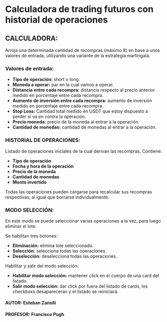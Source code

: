 # Calculadora de trading futuros con historial de operaciones

## **CALCULADORA:**
Arroja una determinada cantidad de recompras (máximo 8) en base a unos valores de entrada, utilizando una variante de la estrategia martingala.

### **Valores de entrada:**  
- **Tipo de operación:** short o long.  
- **Moneda a operar:** par en la cual vamos a operar.  
- **Distancia entre cada recompra:** distancia respecto al precio anterior medido en porcentaje entre cada recompra.  
- **Aumento de inversión entre cada recompra:** aumento de inversión medido en porcentaje entre cada recompra.  
- **Stop Loss:** Cantidad total medido en USDT que estoy dispuesto a perder si va en contra la operación.  
- **Precio moneda:** precio de la moneda al entrar a la operación.  
- **Cantidad de monedas:** cantidad de monedas al entrar a la operación.  

### **HISTORIAL DE OPERACIONES:**   
Listado de operaciones iniciales de la cual derivan las recompras. Contiene:
- **Tipo de operación**
- **Fecha y hora de la operación**
- **Precio de la moneda**
- **Cantidad de monedas**
- **Monto invertido**

Todas las operaciones pueden cargarse para recalcular sus recompras respectivas, al igual que borrarse individualmente.

### **MODO SELECCIÓN:**  
En este modo se puede seleccionar varias operaciones a la vez, para luego eliminar el lote.  

Se habilitan tres botones:  
- **Eliminación:**  elimina lote seleccionado.
- **Selección:**  selecciona todas las operaciones.
- **Deselección:** deselecciona todas las operaciones.  

Habilitar y salir del modo selección:  
- **Habilitar modo selección:** mantener click en el cuerpo de una card del listado.   
- **Salir modo selección:** dar click por fuera del listado de cards, los checkboxs desapareceran y el listado se reiniciará.  

#### **AUTOR:** Esteban Zanolli  
#### **PROFESOR:** Francisco Pugh  






